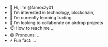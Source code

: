 - 👋 Hi, I’m @famoxzy01
- 👀 I’m interested in technology, blockchain, 
- 🌱 I’m currently learning trading
- 💞️ I’m looking to collaborate on airdrop projects
- 📫 How to reach me ...
- 😄 Pronouns: ...
- ⚡ Fun fact: ...

<!---
famoxzy01/famoxzy01 is a ✨ special ✨ repository because its `README.md` (this file) appears on your GitHub profile.
You can click the Preview link to take a look at your changes.
--->
